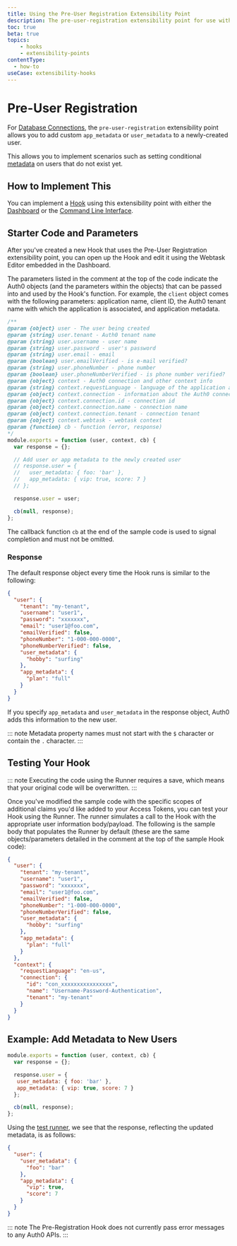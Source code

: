 ```yaml
---
title: Using the Pre-User Registration Extensibility Point
description: The pre-user-registration extensibility point for use with Hooks
toc: true
beta: true
topics:
    - hooks
    - extensibility-points
contentType:
  - how-to
useCase: extensibility-hooks
---
```


# Pre-User Registration

For [Database Connections](/connections/database), the `pre-user-registration` extensibility point allows you to add custom `app_metadata` or `user_metadata` to a newly-created user.

This allows you to implement scenarios such as setting conditional [metadata](/metadata) on users that do not exist yet.

## How to Implement This

You can implement a [Hook](/hooks#work-with-hooks) using this extensibility point with either the [Dashboard](/hooks/dashboard) or the [Command Line Interface](/hooks/cli). 

## Starter Code and Parameters

After you've created a new Hook that uses the Pre-User Registration extensibility point, you can open up the Hook and edit it using the Webtask Editor embedded in the Dashboard. 

The parameters listed in the comment at the top of the code indicate the Auth0 objects (and the parameters within the objects) that can be passed into and used by the Hook's function. For example, the `client` object comes with the following parameters: application name, client ID, the Auth0 tenant name with which the application is associated, and application metadata. 

```js
/**
@param {object} user - The user being created
@param {string} user.tenant - Auth0 tenant name
@param {string} user.username - user name
@param {string} user.password - user's password
@param {string} user.email - email
@param {boolean} user.emailVerified - is e-mail verified?
@param {string} user.phoneNumber - phone number
@param {boolean} user.phoneNumberVerified - is phone number verified?
@param {object} context - Auth0 connection and other context info
@param {string} context.requestLanguage - language of the application agent
@param {object} context.connection - information about the Auth0 connection
@param {object} context.connection.id - connection id
@param {object} context.connection.name - connection name
@param {object} context.connection.tenant - connection tenant
@param {object} context.webtask - webtask context
@param {function} cb - function (error, response)
*/
module.exports = function (user, context, cb) {
  var response = {};

  // Add user or app metadata to the newly created user
  // response.user = {
  //   user_metadata: { foo: 'bar' },
  //   app_metadata: { vip: true, score: 7 }
  // };

  response.user = user;

  cb(null, response);
};
```

The callback function `cb` at the end of the sample code is used to signal completion and must not be omitted.

### Response

The default response object every time the Hook runs is similar to the following:

```json
{
  "user": {
    "tenant": "my-tenant",
    "username": "user1",
    "password": "xxxxxxx",
    "email": "user1@foo.com",
    "emailVerified": false,
    "phoneNumber": "1-000-000-0000",
    "phoneNumberVerified": false,
    "user_metadata": {
      "hobby": "surfing"
    },
    "app_metadata": {
      "plan": "full"
    }
  }
}
```

If you specify `app_metadata` and `user_metadata` in the response object, Auth0 adds this information to the new user.

::: note
Metadata property names must not start with the `$` character or contain the `.` character.
:::

## Testing Your Hook

::: note
Executing the code using the Runner requires a save, which means that your original code will be overwritten.
:::

Once you've modified the sample code with the specific scopes of additional claims you'd like added to your Access Tokens, you can test your Hook using the Runner. The runner simulates a call to the Hook with the appropriate user information body/payload. The following is the sample body that populates the Runner by default (these are the same objects/parameters detailed in the comment at the top of the sample Hook code):

```json
{
  "user": {
    "tenant": "my-tenant",
    "username": "user1",
    "password": "xxxxxxx",
    "email": "user1@foo.com",
    "emailVerified": false,
    "phoneNumber": "1-000-000-0000",
    "phoneNumberVerified": false,
    "user_metadata": {
      "hobby": "surfing"
    },
    "app_metadata": {
      "plan": "full"
    }
  },
  "context": {
    "requestLanguage": "en-us",
    "connection": {
      "id": "con_xxxxxxxxxxxxxxxx",
      "name": "Username-Password-Authentication",
      "tenant": "my-tenant"
    }
  }
}
```

## Example: Add Metadata to New Users

```js
module.exports = function (user, context, cb) {
  var response = {};

  response.user = {
   user_metadata: { foo: 'bar' },
   app_metadata: { vip: true, score: 7 }
  };

  cb(null, response);
};
```

Using the [test runner](https://webtask.io/docs/editor/runner), we see that the response, reflecting the updated metadata, is as follows:

```json
{
  "user": {
    "user_metadata": {
      "foo": "bar"
    },
    "app_metadata": {
      "vip": true,
      "score": 7
    }
  }
}
```

::: note
The Pre-Registration Hook does not currently pass error messages to any Auth0 APIs.
:::